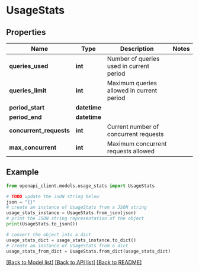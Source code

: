 # UsageStats


## Properties

Name | Type | Description | Notes
------------ | ------------- | ------------- | -------------
**queries_used** | **int** | Number of queries used in current period | 
**queries_limit** | **int** | Maximum queries allowed in current period | 
**period_start** | **datetime** |  | 
**period_end** | **datetime** |  | 
**concurrent_requests** | **int** | Current number of concurrent requests | 
**max_concurrent** | **int** | Maximum concurrent requests allowed | 

## Example

```python
from openapi_client.models.usage_stats import UsageStats

# TODO update the JSON string below
json = "{}"
# create an instance of UsageStats from a JSON string
usage_stats_instance = UsageStats.from_json(json)
# print the JSON string representation of the object
print(UsageStats.to_json())

# convert the object into a dict
usage_stats_dict = usage_stats_instance.to_dict()
# create an instance of UsageStats from a dict
usage_stats_from_dict = UsageStats.from_dict(usage_stats_dict)
```
[[Back to Model list]](../README.md#documentation-for-models) [[Back to API list]](../README.md#documentation-for-api-endpoints) [[Back to README]](../README.md)


